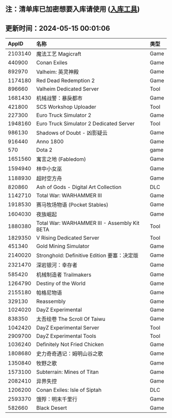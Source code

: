 ## 注：清单库已加密想要入库请使用 ([入库工具](https://github.com/BlankTMing/ManifestAutoUpdate/releases))

## 更新时间：2024-05-15 00:01:06
| AppID | 名称 | 类型  |
| :-------------------- | :----------------------------- | :----------- |
| 2103140 | 魔法工艺 Magicraft| Game |
| 440900 | Conan Exiles| Game |
| 892970 | Valheim: 英灵神殿| Game |
| 1174180 | Red Dead Redemption 2| Game |
| 896660 | Valheim Dedicated Server| Tool |
| 1681430 | 机械战警：暴戾都市| Game |
| 421800 | SCS Workshop Uploader| Tool |
| 227300 | Euro Truck Simulator 2| Game |
| 1948160 | Euro Truck Simulator 2 Dedicated Server| Tool |
| 986130 | Shadows of Doubt - 凶影疑云| Game |
| 916440 | Anno 1800| Game |
| 570 | Dota 2| game |
| 1651560 | 寓言之地 (Fabledom)| Game |
| 1594940 | 林中小女巫| Game |
| 1188930 | 超时空方舟| Game |
| 820860 | Ash of Gods - Digital Art Collection| DLC |
| 1142710 | Total War: WARHAMMER III| Game |
| 1918530 | 赛马牧场物语 (Pocket Stables)| Game |
| 1604030 | 夜族崛起| Game |
| 1880380 | Total War: WARHAMMER III - Assembly Kit BETA| Tool |
| 1829350 | V Rising Dedicated Server| Tool |
| 451340 | Gold Mining Simulator| Game |
| 2140020 | Stronghold: Definitive Edition 要塞：决定版| Game |
| 2321470 | 深岩银河：幸存者| Game |
| 585420 | 机械制造者 Trailmakers| Game |
| 1264790 | Destiny of the World| Game |
| 2155180 | 帕格尼物语| Game |
| 329130 | Reassembly| Game |
| 1024020 | DayZ Experimental| Game |
| 838350 | 太吾绘卷 The Scroll Of Taiwu| Game |
| 1042420 | DayZ Experimental Server| Tool |
| 2909700 | DayZ Experimental Tools| Tool |
| 1036240 | Definitely Not Fried Chicken| Game |
| 1808680 | 史力奇奇遇记：姆明山谷之歌| Game |
| 1350840 | 牧野之歌| Game |
| 1573100 | Subterrain: Mines of Titan| Game |
| 2082410 | 异界失控| Game |
| 1206200 | Conan Exiles: Isle of Siptah| DLC |
| 2593370 | 饿殍：明末千里行| Game |
| 582660 | Black Desert| Game |
